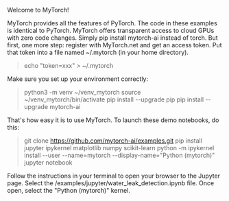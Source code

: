 Welcome to MyTorch!

MyTorch provides all the features of PyTorch.
The code in these examples is identical to PyTorch.
MyTorch offers transparent access to cloud GPUs with zero code changes.
Simply pip install mytorch-ai instead of torch.
But first, one more step: register with MyTorch.net and get an access token.
Put that token into a file named ~/.mytorch (in your home directory).

> echo "token=xxx" > ~/.mytorch

Make sure you set up your environment correctly:
> python3 -m venv ~/venv_mytorch
> source ~/venv_mytorch/bin/activate
> pip install --upgrade pip
> pip install --upgrade mytorch-ai

That's how easy it is to use MyTorch.
To launch these demo notebooks, do this:

> git clone https://github.com/mytorch-ai/examples.git
> pip install jupyter ipykernel matplotlib numpy scikit-learn
> python -m ipykernel install --user --name=mytorch --display-name="Python (mytorch)"
> jupyter notebook

Follow the instructions in your terminal to open your browser to the Jupyter page.
Select the /examples/jupyter/water_leak_detection.ipynb file.
Once open, select the "Python (mytorch)" kernel.
